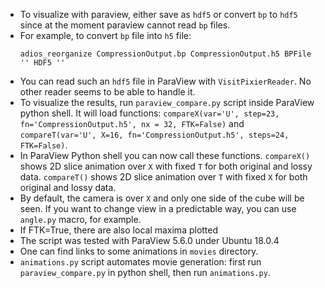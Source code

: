 * To visualize with paraview, either save as `hdf5` or convert `bp` to `hdf5` since at the moment paraview cannot read `bp` files.
* For example, to convert `bp` file into `h5` file:
  ```
  adios_reorganize CompressionOutput.bp CompressionOutput.h5 BPFile '' HDF5 ''
  ```
* You can read such an `hdf5` file in ParaView with `VisitPixierReader`. No other reader seems to be able to handle it.
* To visualize the results, run `paraview_compare.py` script inside ParaView python shell.
  It will load functions: `compareX(var='U', step=23, fn='CompressionOutput.h5', nx = 32, FTK=False)` and `compareT(var='U', X=16, fn='CompressionOutput.h5', steps=24, FTK=False)`.
* In ParaView Python shell you can now call these functions. `compareX()` shows 2D slice animation over `X` with fixed `T` for both original and lossy data.
  `compareT()` shows 2D slice animation over `T` with fixed `X` for both original and lossy data.
* By default, the camera is over `X` and only one side of the cube will be seen. If you want to change view in a predictable way, you can use `angle.py` macro, for example.
* If FTK=True, there are also local maxima plotted
* The script was tested with ParaView 5.6.0 under Ubuntu 18.0.4
* One can find links to some animations in `movies` directory.
* `animations.py` script automates movie generation: first run `paraview_compare.py` in python shell, then run `animations.py`.



